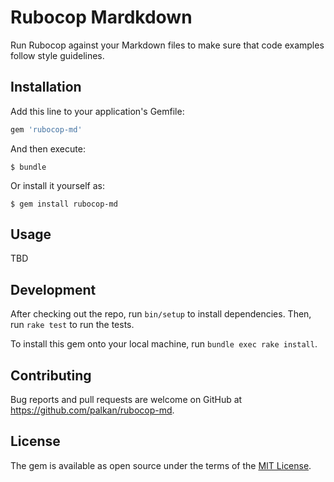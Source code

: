 # Rubocop Mardkdown

Run Rubocop against your Markdown files to make sure that code examples follow style guidelines.


## Installation

Add this line to your application's Gemfile:

```ruby
gem 'rubocop-md'
```

And then execute:

    $ bundle

Or install it yourself as:

    $ gem install rubocop-md

## Usage

TBD

## Development

After checking out the repo, run `bin/setup` to install dependencies. Then, run `rake test` to run the tests.

To install this gem onto your local machine, run `bundle exec rake install`.

## Contributing

Bug reports and pull requests are welcome on GitHub at https://github.com/palkan/rubocop-md.

## License

The gem is available as open source under the terms of the [MIT License](http://opensource.org/licenses/MIT).
